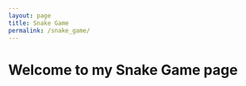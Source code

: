 ```yaml
---
layout: page
title: Snake Game
permalink: /snake_game/
---
```


<h1>Welcome to my Snake Game page</h1>
